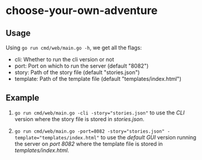 # choose-your-own-adventure

## Usage

Using `go run cmd/web/main.go -h`, we get all the flags:

- cli: Whether to run the cli version or not
- port: Port on which to run the server (default "8082")
- story: Path of the story file (default "stories.json")
- template: Path of the template file (default "templates/index.html")

## Example

1. `go run cmd/web/main.go -cli -story="stories.json"` to use the _CLI_ version where the story file is stored in _stories.json_.

2. `go run cmd/web/main.go -port=8082 -story="stories.json" -template="templates/index.html"` to use the _default GUI_ version running the server on _port 8082_ where the template file is stored in _templates/index.html_.
